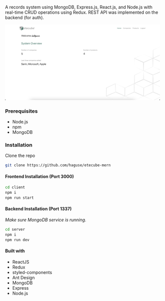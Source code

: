 A records system using MongoDB, Express.js, React.js, and Node.js with real-time CRUD operations using Redux. REST API was implemented on the backend (for auth).

<div align="center">
    <img src="./images/Homepage.png" alt="Logo">
</div>

### Prerequisites

- Node.js
- npm
- MongoDB

### Installation

Clone the repo

```sh
git clone https://github.com/haguse/etecube-mern
```

#### Frontend Installation (Port 3000)

```sh
cd client
npm i
npm run start
```

#### Backend Installation (Port 1337)

_Make sure MongoDB service is running._

```sh
cd server
npm i
npm run dev
```

#### Built with

- ReactJS
- Redux
- styled-components
- Ant Design
- MongoDB
- Express
- Node.js
